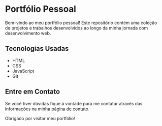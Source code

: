 # Portfólio Pessoal

Bem-vindo ao meu portfólio pessoal! Este repositório contém uma coleção de projetos e trabalhos desenvolvidos ao longo da minha jornada com desenvolvimento web. 

## Tecnologias Usadas

- HTML
- CSS
- JavaScript
- Git

## Entre em Contato

Se você tiver dúvidas fique à vontade para me contatar através das informações na minha [página de contato](https://wendelduarte.com.br/#contato).

Obrigado por visitar meu portfólio!
